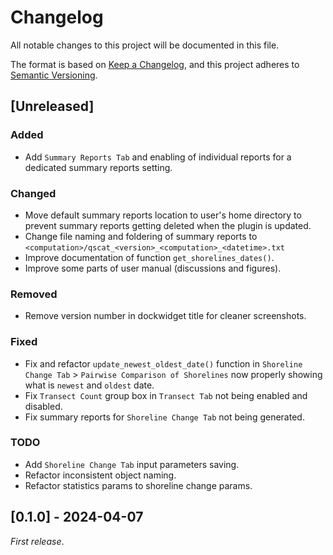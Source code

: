 # Changelog

All notable changes to this project will be documented in this file.

The format is based on [Keep a Changelog](https://keepachangelog.com/en/1.1.0/),
and this project adheres to [Semantic Versioning](https://semver.org/spec/v2.0.0.html).

## [Unreleased]

### Added

- Add `Summary Reports Tab` and enabling of individual reports for a dedicated summary reports setting.

### Changed

- Move default summary reports location to user's home directory to prevent summary reports getting deleted when the plugin is updated.
- Change file naming and foldering of summary reports to ``<computation>/qscat_<version>_<computation>_<datetime>.txt``
- Improve documentation of function `get_shorelines_dates()`.
- Improve some parts of user manual (discussions and figures).

### Removed

- Remove version number in dockwidget title for cleaner screenshots.

### Fixed

- Fix and refactor `update_newest_oldest_date()` function in `Shoreline Change Tab` > `Pairwise Comparison of Shorelines` now properly showing what is `newest` and `oldest` date.
- Fix `Transect Count` group box in `Transect Tab` not being enabled and disabled.
- Fix summary reports for `Shoreline Change Tab` not being generated.

### TODO

- Add `Shoreline Change Tab` input parameters saving.
- Refactor inconsistent object naming.
- Refactor statistics params to shoreline change params.

## [0.1.0] - 2024-04-07

_First release_.